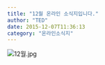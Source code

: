 ```yaml
---
title: "12월 온라인 소식지입니다."
author: "TED"
date: 2015-12-07T11:36:13
category: "온라인소식지"
---
```


![12월.jpg](/files/attach/images/1659/035/033/2ae52d74cc6336f715cbb07da98c5687.jpg)

